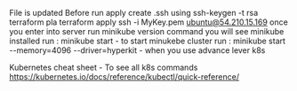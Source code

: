 File is updated
Before run apply create .ssh using  ssh-keygen -t rsa
terraform pla
terraform apply
ssh -i MyKey.pem ubuntu@54.210.15.169
once you enter into server
run minikube version command you will see minikube installed
run : minikube start - to start minukebe cluster
run : minikube start --memory=4096 --driver=hyperkit - when you use advance lever k8s

Kubernetes cheat sheet - To see all k8s commands 
https://kubernetes.io/docs/reference/kubectl/quick-reference/
